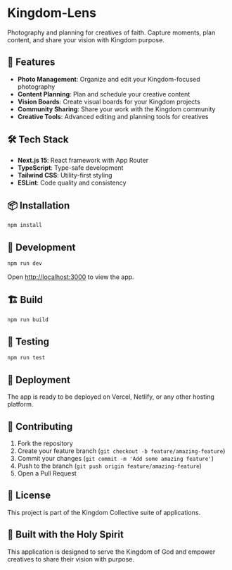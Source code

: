 # Kingdom-Lens

Photography and planning for creatives of faith. Capture moments, plan content, and share your vision with Kingdom purpose.

## 🚀 Features

- **Photo Management**: Organize and edit your Kingdom-focused photography
- **Content Planning**: Plan and schedule your creative content
- **Vision Boards**: Create visual boards for your Kingdom projects
- **Community Sharing**: Share your work with the Kingdom community
- **Creative Tools**: Advanced editing and planning tools for creatives

## 🛠️ Tech Stack

- **Next.js 15**: React framework with App Router
- **TypeScript**: Type-safe development
- **Tailwind CSS**: Utility-first styling
- **ESLint**: Code quality and consistency

## 📦 Installation

```bash
npm install
```

## 🚀 Development

```bash
npm run dev
```

Open [http://localhost:3000](http://localhost:3000) to view the app.

## 🏗️ Build

```bash
npm run build
```

## 🧪 Testing

```bash
npm run test
```

## 📱 Deployment

The app is ready to be deployed on Vercel, Netlify, or any other hosting platform.

## 🤝 Contributing

1. Fork the repository
2. Create your feature branch (`git checkout -b feature/amazing-feature`)
3. Commit your changes (`git commit -m 'Add some amazing feature'`)
4. Push to the branch (`git push origin feature/amazing-feature`)
5. Open a Pull Request

## 📄 License

This project is part of the Kingdom Collective suite of applications.

## 🙏 Built with the Holy Spirit

This application is designed to serve the Kingdom of God and empower creatives to share their vision with purpose.
